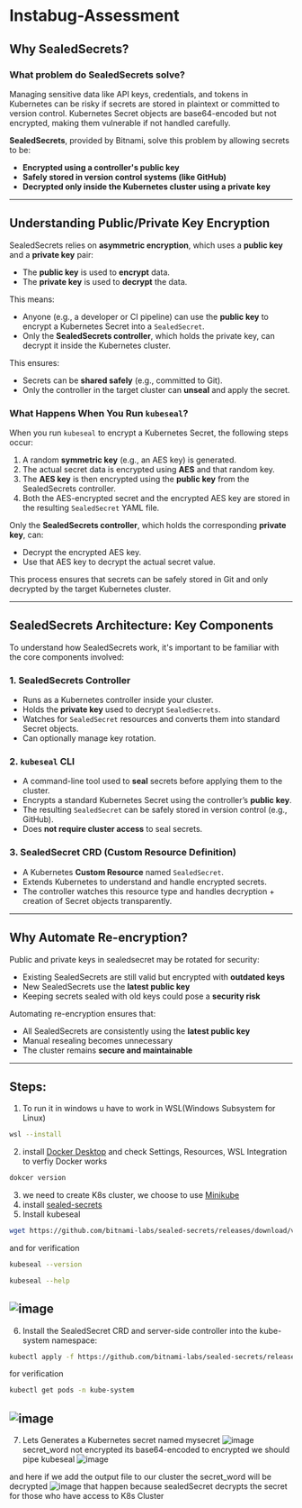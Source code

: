# Instabug-Assessment

## Why SealedSecrets?

### What problem do SealedSecrets solve?

Managing sensitive data like API keys, credentials, and tokens in Kubernetes can be risky if secrets are stored in plaintext or committed to version control. Kubernetes Secret objects are base64-encoded but not encrypted, making them vulnerable if not handled carefully.

**SealedSecrets**, provided by Bitnami, solve this problem by allowing secrets to be:

- **Encrypted using a controller's public key**
- **Safely stored in version control systems (like GitHub)**
- **Decrypted only inside the Kubernetes cluster using a private key**

---

## Understanding Public/Private Key Encryption

SealedSecrets relies on **asymmetric encryption**, which uses a **public key** and a **private key** pair:

- The **public key** is used to **encrypt** data.
- The **private key** is used to **decrypt** the data.

This means:

- Anyone (e.g., a developer or CI pipeline) can use the **public key** to encrypt a Kubernetes Secret into a `SealedSecret`.
- Only the **SealedSecrets controller**, which holds the private key, can decrypt it inside the Kubernetes cluster.

This ensures:
- Secrets can be **shared safely** (e.g., committed to Git).
- Only the controller in the target cluster can **unseal** and apply the secret.

### What Happens When You Run `kubeseal`?

When you run `kubeseal` to encrypt a Kubernetes Secret, the following steps occur:

1. A random **symmetric key** (e.g., an AES key) is generated.
2. The actual secret data  is encrypted using **AES** and that random key.
3. The **AES key** is then encrypted using the **public key** from the SealedSecrets controller.
4. Both the AES-encrypted secret and the encrypted AES key are stored in the resulting `SealedSecret` YAML file.

Only the **SealedSecrets controller**, which holds the corresponding **private key**, can:

- Decrypt the encrypted AES key.
- Use that AES key to decrypt the actual secret value.

This process ensures that secrets can be safely stored in Git and only decrypted by the target Kubernetes cluster.

---


## SealedSecrets Architecture: Key Components

To understand how SealedSecrets work, it's important to be familiar with the core components involved:

### 1. SealedSecrets Controller

- Runs as a Kubernetes controller inside your cluster.
- Holds the **private key** used to decrypt `SealedSecrets`.
- Watches for `SealedSecret` resources and converts them into standard Secret objects.
- Can optionally manage key rotation.

### 2. `kubeseal` CLI

- A command-line tool used to **seal** secrets before applying them to the cluster.
- Encrypts a standard Kubernetes Secret using the controller’s **public key**.
- The resulting `SealedSecret` can be safely stored in version control (e.g., GitHub).
- Does **not require cluster access** to seal secrets.

### 3. SealedSecret CRD (Custom Resource Definition)

- A Kubernetes **Custom Resource** named `SealedSecret`.
- Extends Kubernetes to understand and handle encrypted secrets.
- The controller watches this resource type and handles decryption + creation of Secret objects transparently.

---

## Why Automate Re-encryption?

Public and private keys in sealedsecret may be rotated for security:

- Existing SealedSecrets are still valid but encrypted with **outdated keys**
- New SealedSecrets use the **latest public key**
- Keeping secrets sealed with old keys could pose a **security risk**

Automating re-encryption ensures that:
- All SealedSecrets are consistently using the **latest public key**
- Manual resealing becomes unnecessary
- The cluster remains **secure and maintainable**

---

##  Steps:
1. To run it in windows u have to work in WSL(Windows Subsystem for Linux)
  ```bash
  wsl --install
```

2. install [Docker Desktop](https://www.docker.com/products/docker-desktop) and check Settings, Resources,  WSL Integration
to verfiy Docker works 
```bash
dokcer version
```

3. we need to create K8s cluster, we choose to use [Minikube](https://minikube.sigs.k8s.io/docs/start/?arch=%2Fwindows%2Fx86-64%2Fstable%2F.exe+download)
4. install [sealed-secrets](https://github.com/bitnami-labs/sealed-secrets?tab=readme-ov-file#kubeseal)
5. Install kubeseal
```bash
wget https://github.com/bitnami-labs/sealed-secrets/releases/download/v0.29.0/kubeseal-0.29.0-linux-amd64.tar.gz
```
and for verification
```bash
kubeseal --version
```
```bash
kubeseal --help
```
![image](https://github.com/user-attachments/assets/eb812501-e98e-4e88-bfd0-b876a5eb6b09)
--
6. Install the SealedSecret CRD and server-side controller into the kube-system namespace:
```bash
kubectl apply -f https://github.com/bitnami-labs/sealed-secrets/releases/download/v0.29.0/controller.yaml
```
for verification 
```bash
kubectl get pods -n kube-system
```
![image](https://github.com/user-attachments/assets/2e807654-882b-446e-b8c3-814bb78ca7b2)
--
7. Lets Generates a Kubernetes secret named mysecret
![image](https://github.com/user-attachments/assets/b698fce7-568e-4f89-9bf4-8b2c928658da)
secret_word not encrypted its base64-encoded
to encrypted we should pipe kubeseal
![image](https://github.com/user-attachments/assets/cb3fd78e-8842-43e0-9b15-ba2b6ba39153)

and here if we add the output file to our cluster the secret_word will be decrypted 
![image](https://github.com/user-attachments/assets/a5d3656f-a69f-4541-83d8-d80b68777870)
that happen because sealedSecret decrypts the secret for those who have access to K8s Cluster


